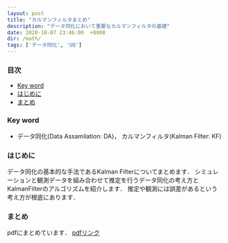 ```yaml
---
layout: post
title: "カルマンフィルタまとめ"
description: "データ同化において重要なカルマンフィルタの基礎"
date: 2020-10-07 23:46:00  +0900
dir: /math/
tags: ['データ同化', 'UQ']
---
```


### 目次
- [Key word](#key-word)
- [はじめに](#はじめに)
- [まとめ](#まとめ)

### Key word
- データ同化(Data Assamilation: DA)， カルマンフィルタ(Kalman Filter: KF)

### はじめに
データ同化の基本的な手法であるKalman Filterについてまとめます．
シミュレーションと観測データを組み合わせて推定を行うデータ同化の考え方とKalmanFilterのアルゴリズムを紹介します．
推定や観測には誤差があるという考え方が根底にあります．

### まとめ
pdfにまとめています．
[pdfリンク](/math/pdf/kalman_filter.pdf) 
